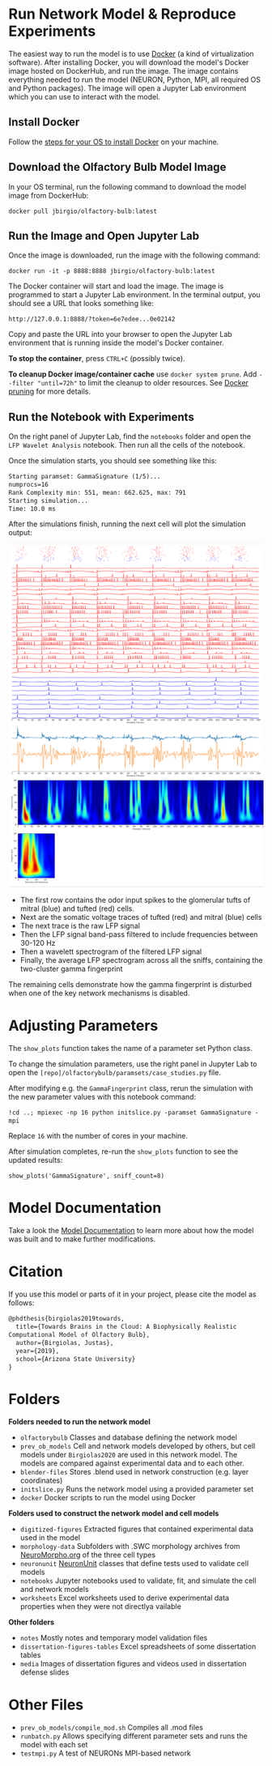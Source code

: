 # Run Network Model & Reproduce Experiments

The easiest way to run the model is to use [Docker](https://www.docker.com) 
(a kind of virtualization software). After installing Docker, you will download the model's Docker image
hosted on DockerHub, and run the image. The image contains everything needed to run the model 
(NEURON, Python, MPI, all required OS and Python packages). The image will open a Jupyter Lab environment
which you can use to interact with the model.

## Install Docker

Follow the [steps for your OS to install Docker](https://www.docker.com/products/docker-desktop) 
on your machine.

## Download the Olfactory Bulb Model Image
In your OS terminal, run the following command to download the model image from DockerHub:
```
docker pull jbirgio/olfactory-bulb:latest
```

## Run the Image and Open Jupyter Lab
Once the image is downloaded, run the image with the following command:
```
docker run -it -p 8888:8888 jbirgio/olfactory-bulb:latest
```

The Docker container will start and load the image. The image is programmed to start
a Jupyter Lab environment. In the terminal output, you should see a URL that looks something like:


```
http://127.0.0.1:8888/?token=6e7edee...0e02142
```

Copy and paste the URL into your browser to open the Jupyter Lab environment that is running inside
the model's Docker container.

**To stop the container**, press `CTRL+C` (possibly twice).

**To cleanup Docker image/container cache** use `docker system prune`. Add `--filter "until=72h"` to limit the 
cleanup to older resources. See [Docker pruning](https://docs.docker.com/config/pruning/) for more details.

## Run the Notebook with Experiments
On the right panel of Jupyter Lab, find the `notebooks` folder and open the `LFP Wavelet Analysis` notebook.
Then run all the cells of the notebook.

Once the simulation starts, you should see something like this:

```
Starting paramset: GammaSignature (1/5)...
numprocs=16
Rank Complexity min: 551, mean: 662.625, max: 791
Starting simulation...
Time: 10.0 ms
```

After the simulations finish, running the next cell will plot the simulation output:

![gamma-fingerprint-simulation-output.png](media/gamma-fingerprint-simulation-output.png)

 - The first row contains the odor input spikes to the glomerular tufts of mitral (blue) and tufted (red) cells.
 - Next are the somatic voltage traces of tufted (red) and mitral (blue) cells
 - The next trace is the raw LFP signal
 - Then the LFP signal band-pass filtered to include frequencies between 30-120 Hz 
 - Then a wavelett spectrogram of the filtered LFP signal
 - Finally, the average LFP spectrogram across all the sniffs, containing the two-cluster gamma fingerprint 
 
The remaining cells demonstrate how the gamma fingerprint is disturbed when one of the key network mechanisms is disabled.

# Adjusting Parameters
The `show_plots` function takes the name of a parameter set Python class. 

To change the simulation parameters, 
use the right panel in Jupyter Lab to open the `[repo]/olfactorybulb/paramsets/case_studies.py` file. 

After modifying e.g. the `GammaFingerprint` class, rerun the simulation with the new parameter values 
with this notebook command:

```
!cd ..; mpiexec -np 16 python initslice.py -paramset GammaSignature -mpi
```
Replace `16` with the number of cores in your machine.

After simulation completes, re-run the `show_plots` function to see the updated results:

```
show_plots('GammaSignature', sniff_count=8)
```

# Model Documentation
 
 Take a look the [Model Documentation](https://docs.olfactorybulb.org) to learn more about how the model was built and to make further modifications.

# Citation

If you use this model or parts of it in your project, please cite the model as follows:

```
@phdthesis{birgiolas2019towards,
  title={Towards Brains in the Cloud: A Biophysically Realistic Computational Model of Olfactory Bulb},
  author={Birgiolas, Justas},
  year={2019},
  school={Arizona State University}
}
```

# Folders

**Folders needed to run the network model**

 - `olfactorybulb` Classes and database defining the network model
 - `prev_ob_models` Cell and network models developed by others, but cell models under `Birgiolas2020` are used in this network model. The models are compared against experimental data and to each other. 
 - `blender-files` Stores .blend used in network construction (e.g. layer coordinates)
 - `initslice.py` Runs the network model using a provided parameter set
 - `docker` Docker scripts to run the model using Docker 
   
   
**Folders used to construct the network model and cell models**

 - `digitized-figures` Extracted figures that contained experimental data used in the model
 - `morphology-data` Subfolders with .SWC morphology archives from [NeuroMorpho.org](http://neuromorpho.org/) of the three cell types
 - `neuronunit` [NeuronUnit](https://github.com/scidash/neuronunit/) classes that define tests used to validate cell models
 - `notebooks` Jupyter notebooks used to validate, fit, and simulate the cell and network models
 - `worksheets` Excel worksheets used to derive experimental data properties when they were not directlya vailable
  
**Other folders**
 - `notes` Mostly notes and temporary model validation files
 - `dissertation-figures-tables` Excel spreadsheets of some dissertation tables
 - `media` Images of dissertation figures and videos used in dissertation defense slides
  
# Other Files

 - `prev_ob_models/compile_mod.sh` Compiles all .mod files 
 - `runbatch.py` Allows specifying different parameter sets and runs the model with each set
 - `testmpi.py` A test of NEURONs MPI-based network
 
 
